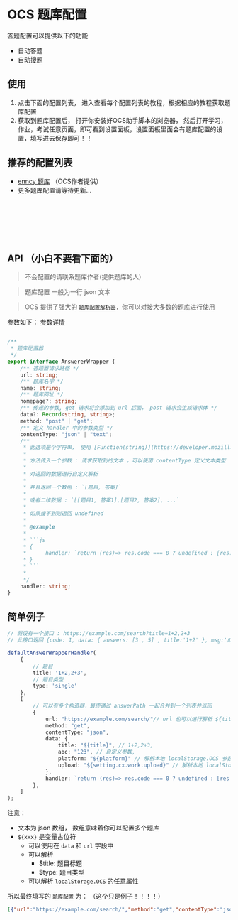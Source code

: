 
# OCS 题库配置
 
答题配置可以提供以下的功能

- 自动答题
- 自动搜题

## 使用

1. 点击下面的配置列表， 进入查看每个配置列表的教程，根据相应的教程获取题库配置
2. 获取到题库配置后， 打开你安装好OCS助手脚本的浏览器， 然后打开学习，作业，考试任意页面，即可看到设置面板，设置面板里面会有题库配置的设置，填写进去保存即可！！

## 推荐的配置列表
 
- [enncy 题库](https://tk.enncy.cn/) （OCS作者提供）
- 更多题库配置请等待更新...

<br>
<br>
<br>
<br>
<br>
 

##  API （小白不要看下面的）

> 不会配置的请联系题库作者(提供题库的人)

> 题库配置 一般为一行 json 文本

> OCS 提供了强大的 [`题库配置解析器`](https://github.com/enncy/online-course-script/blob/3.0/packages/scripts/src/browser/common/worker/answer.wrapper.handler.ts)，你可以对接大多数的题库进行使用
  

参数如下：
[参数详情](https://github.com/enncy/online-course-script/blob/3.0/packages/scripts/src/browser/common/worker/answer.wrapper.handler.ts)
```ts

/**
 * 题库配置器
 */
export interface AnswererWrapper {
    /** 答题器请求路径 */
    url: string;
    /** 题库名字 */
    name: string;
    /** 题库网址 */
    homepage?: string;
    /** 传递的参数, get 请求将会添加到 url 后面， post 请求会生成请求体 */
    data?: Record<string, string>;
    method: "post" | "get";
    /** 定义 handler 中的参数类型 */
    contentType: "json" | "text";
    /**
     * 此选项是个字符串， 使用 [Function(string)](https://developer.mozilla.org/zh-CN/docs/Web/JavaScript/Reference/Global_Objects/Function) 构造方法进行解析生成方法
     *
     * 方法传入一个参数 : 请求获取到的文本 ，可以使用 contentType 定义文本类型
     *
     * 对返回的数据进行自定义解析
     *
     * 并且返回一个数组 : `[题目, 答案]`
     *
     * 或者二维数据 : `[[题目1, 答案1],[题目2, 答案2], ...`
     *
     * 如果搜不到则返回 undefined
     *
     * @example
     *
     * ```js
     * {
     *      handler: `return (res)=> res.code === 0 ? undefined : [res.question, undefined]`
     * }
     * ```
     *
     */
    handler: string;
}


```

## 简单例子 
```ts
// 假设有一个接口 : https://example.com/search?title=1+2,2+3
// 此接口返回 {code: 1, data: { answers: [3 , 5] , title:'1+2' }, msg:'成功'}

defaultAnswerWrapperHandler(
    {
        // 题目
        title: '1+2,2+3',
        // 题目类型
        type: 'single'
    },
    [
        // 可以有多个构造器，最终通过 answerPath 一起合并到一个列表并返回
        {
            url: "https://example.com/search/"// url 也可以进行解析 ${title} , 例如 https://example.com/search/${title}/,
            method: "get",
            contentType: "json",
            data: {
                title: "${title}", // 1+2,2+3,
                abc: "123", // 自定义参数,
                platform: "${platform}" // 解析本地 localStorage.OCS 参数,
                upload: "${setting.cx.work.upload}" // 解析本地 localStorage.OCS 参数
            },
            handler: `return (res)=> res.code === 0 ? undefined : [res.data.title, res.data.answers[0]]`  // 取第一个结果
        },
    ]
); 

```
注意：
- 文本为 json 数组， 数组意味着你可以配置多个题库
- `${xxx}` 是变量占位符 
    - 可以使用在 `data` 和 `url` 字段中
    - 可以解析 
        - $title: 题目标题
        - $type: 题目类型
    - 可以解析 [`localStorage.OCS`](https://enncy.github.io/online-course-script/api/#localStorage.OCS) 的任意属性

所以最终填写的 `题库配置` 为：  （这个只是例子！！！！）
```json
[{"url":"https://example.com/search/","method":"get","contentType":"json","data":{"title":"${title}"},"handler":"return (res)=> res.code === 0 ? undefined : [res.data.title, res.data.answers[0]]"}]
```



